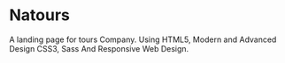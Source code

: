 # Natours
A landing page for tours Company.
Using HTML5, Modern and Advanced Design CSS3, Sass And Responsive Web Design.
